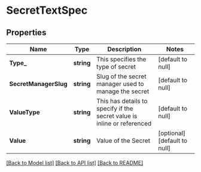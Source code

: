 # SecretTextSpec

## Properties
Name | Type | Description | Notes
------------ | ------------- | ------------- | -------------
**Type_** | **string** | This specifies the type of secret | [default to null]
**SecretManagerSlug** | **string** | Slug of the secret manager used to manage the secret | [default to null]
**ValueType** | **string** | This has details to specify if the secret value is inline or referenced | [default to null]
**Value** | **string** | Value of the Secret | [optional] [default to null]

[[Back to Model list]](../README.md#documentation-for-models) [[Back to API list]](../README.md#documentation-for-api-endpoints) [[Back to README]](../README.md)

